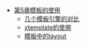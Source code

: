 * [第5章模板的使用](xtemplate/index.md)
    * [几个模板引擎的对比](xtemplate/xtemplate.md)
    * [xtemplate的使用](xtemplate/use.md)
    * [模板中的layout](xtemplate/layout.md)